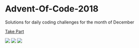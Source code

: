 # Advent-Of-Code-2018

Solutions for daily coding challenges for the month of December

[Take Part](https://adventofcode.com/2018)

![](https://img.shields.io/badge/day%20📅-0-blue)
![](https://img.shields.io/badge/stars%20⭐-0-yellow)
![](https://img.shields.io/badge/days%20completed-0-red)
